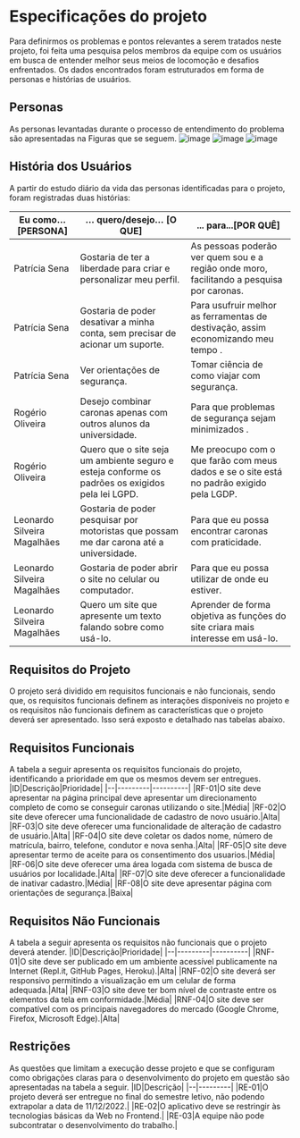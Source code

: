 #	Especificações do projeto
Para definirmos os problemas e pontos relevantes a serem tratados neste projeto, foi feita uma pesquisa pelos membros da equipe com os usuários em busca de entender melhor seus meios de locomoção e desafios enfrentados. Os dados encontrados foram estruturados em forma de personas e histórias de usuários.
##	Personas
As personas levantadas durante o processo de entendimento do problema são apresentadas na Figuras que se seguem.
![image](https://user-images.githubusercontent.com/114882542/194776056-f17c7981-c16b-400a-a1b4-434facd3d90c.png)
![image](https://user-images.githubusercontent.com/114882542/194776073-8a396b27-c557-46cb-9e8d-1a3a805e4eb9.png)
![image](https://user-images.githubusercontent.com/114882542/194776084-0bc9a2da-a1b7-4eb4-954f-f8499e581513.png)
## História dos Usuários
A partir do estudo diário da vida das personas identificadas para o projeto, foram registradas duas histórias:

|Eu como… [PERSONA]| … quero/desejo… [O QUE]|... para...[POR QUÊ]|
|------------------|------------------------|--------------------|
|Patrícia Sena|Gostaria de ter a liberdade para criar e personalizar meu perfil.|As pessoas poderão ver quem sou e a região onde moro, facilitando a pesquisa por caronas.|
|Patrícia Sena|Gostaria de poder desativar a minha conta, sem precisar de acionar um suporte.|Para usufruir melhor as ferramentas de destivação, assim economizando meu tempo .|
|Patrícia Sena|Ver orientações de segurança.|Tomar ciência de como viajar com segurança.|
|Rogério Oliveira|Desejo combinar caronas apenas com outros alunos da universidade.|Para que problemas de segurança sejam minimizados .|
|Rogério Oliveira|Quero que o site seja um ambiente seguro e esteja conforme os padrões os exigidos pela lei LGPD.|Me preocupo com o que farão com meus dados e se o site está no padrão exigido pela LGDP.|
|Leonardo Silveira Magalhães|Gostaria de poder pesquisar por motoristas que possam me dar carona até a universidade.|Para que eu possa encontrar caronas com praticidade.|
|Leonardo Silveira Magalhães|Gostaria de poder abrir o site no celular ou computador.|Para que eu possa utilizar de onde eu estiver.|
|Leonardo Silveira Magalhães|Quero um site que apresente um texto falando sobre como usá-lo.|Aprender de forma objetiva as funções do site criara mais interesse em usá-lo.|
##	Requisitos do Projeto
O projeto será dividido em requisitos funcionais e não funcionais, sendo que, os requisitos funcionais definem as interações disponíveis no projeto e os requisitos não funcionais definem as características que o projeto deverá ser apresentado. Isso será exposto e detalhado nas tabelas abaixo.
##	Requisitos Funcionais
A tabela a seguir apresenta os requisitos funcionais do projeto, identificando a prioridade em que os mesmos devem ser entregues.
|ID|Descrição|Prioridade|
|--|---------|----------|
|RF-01|O site deve apresentar na página principal deve apresentar um direcionamento completo de como se conseguir caronas utilizando o site.|Média|
|RF-02|O site deve oferecer uma funcionalidade de cadastro de novo usuário.|Alta|
|RF-03|O site deve oferecer uma funcionalidade de alteração de cadastro de usuário.|Alta|
|RF-04|O site deve coletar os dados nome, número de matrícula, bairro, telefone, condutor e nova senha.|Alta|
|RF-05|O site deve apresentar termo de aceite para os consentimento dos usuarios.|Média|
|RF-06|O site deve oferecer uma área logada com sistema de busca de usuários por localidade.|Alta|
|RF-07|O site deve oferecer a funcionalidade de inativar cadastro.|Média|
|RF-08|O site deve apresentar página com orientações de segurança.|Baixa|
##	Requisitos Não Funcionais
A tabela a seguir apresenta os requisitos não funcionais que o projeto deverá atender.
|ID|Descrição|Prioridade|
|--|---------|----------|
|RNF-01|O site deve ser publicado em um ambiente acessível publicamente na Internet (Repl.it, GitHub Pages, Heroku).|Alta|
|RNF-02|O site deverá ser responsivo permitindo a visualização em um celular de forma adequada.|Alta|
|RNF-03|O site deve ter bom nível de contraste entre os elementos da tela em conformidade.|Média|
|RNF-04|O site deve ser compatível com os principais navegadores do mercado (Google Chrome, Firefox, Microsoft Edge).|Alta|
##	Restrições
As questões que limitam a execução desse projeto e que se configuram como obrigações claras para o desenvolvimento do projeto em questão são apresentadas na tabela a seguir.
|ID|Descrição|
|--|---------|
|RE-01|O projeto deverá ser entregue no final do semestre letivo, não podendo extrapolar a data de 11/12/2022.|
|RE-02|O aplicativo deve se restringir às tecnologias básicas da Web no Frontend.|
|RE-03|A equipe não pode subcontratar o desenvolvimento do trabalho.|

